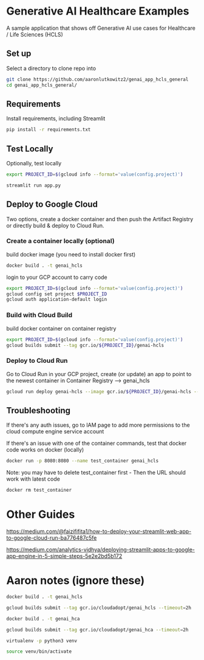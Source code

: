# Generative AI Healthcare Examples

A sample application that shows off Generative AI use cases for Healthcare / Life Sciences (HCLS)

## Set up 

Select a directory to clone repo into

```bash
git clone https://github.com/aaronlutkowitz2/genai_app_hcls_general 
cd genai_app_hcls_general/
```

## Requirements

Install requirements, including Streamlit

```bash
pip install -r requirements.txt
```

## Test Locally

Optionally, test locally

```bash
export PROJECT_ID=$(gcloud info --format='value(config.project)')

streamlit run app.py 
```


## Deploy to Google Cloud

Two options, create a docker container and then push the Artifact Registry or directly build & deploy to Cloud Run.

### Create a container locally (optional)

build docker image (you need to install docker first)
```bash
docker build . -t genai_hcls 
```

login to your GCP account to carry code

```bash
export PROJECT_ID=$(gcloud info --format='value(config.project)')
gcloud config set project $PROJECT_ID
gcloud auth application-default login 
```

### Build with Cloud Build

build docker container on container registry

```bash
export PROJECT_ID=$(gcloud info --format='value(config.project)')
gcloud builds submit --tag gcr.io/${PROJECT_ID}/genai-hcls
```

###  Deploy to Cloud Run

Go to Cloud Run in your GCP project, create (or update) an app to point to the newest container in Container Registry --> genai_hcls

```bash
gcloud run deploy genai-hcls --image gcr.io/${PROJECT_ID}/genai-hcls --allow-unauthenticated
```


## Troubleshooting

If there's any auth issues, go to IAM page to add more permissions to the cloud compute engine service account

If there's an issue with one of the container commands, test that docker code works on docker (locally) 

```bash
docker run -p 8080:8080 --name test_container genai_hcls
```

Note: you may have to delete test_container first - Then the URL should work with latest code

```bash
docker rm test_container
```

# Other Guides
https://medium.com/@faizififita1/how-to-deploy-your-streamlit-web-app-to-google-cloud-run-ba776487c5fe

https://medium.com/analytics-vidhya/deploying-streamlit-apps-to-google-app-engine-in-5-simple-steps-5e2e2bd5b172

# Aaron notes (ignore these)
```bash
docker build . -t genai_hcls
```

```bash
gcloud builds submit --tag gcr.io/cloudadopt/genai_hcls --timeout=2h
```

```bash
docker build . -t genai_hca
```

```bash
gcloud builds submit --tag gcr.io/cloudadopt/genai_hca --timeout=2h 
```

```bash 
virtualenv -p python3 venv
```

```bash 
source venv/bin/activate
```
